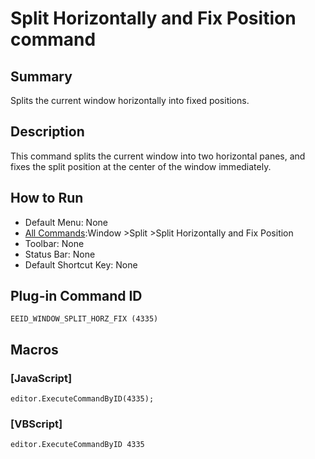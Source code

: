# Split Horizontally and Fix Position command

## Summary

Splits the current window horizontally into fixed positions.

## Description

This command splits the current window into two horizontal panes, and fixes the split position
at the center of the window immediately.

## How to Run

- Default Menu: None
- [All Commands](../tools/all_commands):Window
\>Split \>Split Horizontally and Fix Position
- Toolbar: None
- Status Bar: None
- Default Shortcut Key: None

## Plug-in Command ID

```
EEID_WINDOW_SPLIT_HORZ_FIX (4335)```

## Macros

### \[JavaScript\]

```
editor.ExecuteCommandByID(4335);
```

### \[VBScript\]

```
editor.ExecuteCommandByID 4335
```
